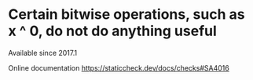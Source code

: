 # Certain bitwise operations, such as x ^ 0, do not do anything useful

Available since
    2017.1

Online documentation
    https://staticcheck.dev/docs/checks#SA4016

